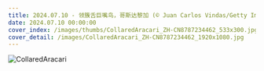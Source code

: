 ```yaml
---
title: 2024.07.10 - 领簇舌巨嘴鸟，哥斯达黎加 (© Juan Carlos Vindas/Getty Images)
date: 2024.07.10 00:00:00
cover_index: /images/thumbs/CollaredAracari_ZH-CN8787234462_533x300.jpg
cover_detail: /images/CollaredAracari_ZH-CN8787234462_1920x1080.jpg
---
```


![CollaredAracari](/images/CollaredAracari_ZH-CN8787234462_1920x1080.jpg)
